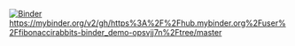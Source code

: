 [![Binder](https://mybinder.org/badge.svg)](https://mybinder.org/v2/gh/https%3A%2F%2Fhub.mybinder.org%2Fuser%2Ffibonaccirabbits-binder_demo-opsvjj7n%2Ftree/master)
https://mybinder.org/v2/gh/https%3A%2F%2Fhub.mybinder.org%2Fuser%2Ffibonaccirabbits-binder_demo-opsvjj7n%2Ftree/master
